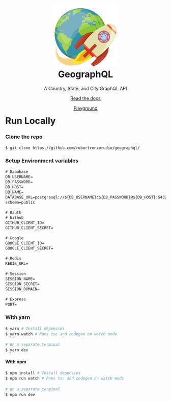 <p align="center" style="margin-bottom: 0px !important;">
  <img width="200" height="200" alt="GeographQL Logo" src="https://raw.githubusercontent.com/robertrenzorudio/geographql-web/main/static/img/logo.svg"/>
</p>

<h1 align="center" style="margin-top: 0px;">GeographQL</h1>
<p align="center" >A Country, State, and City GraphQL API</p>

<p align="center" ><a href="https://geographql.netlify.app">Read the docs</a></p>

<p align="center" ><a href="https://geographql.netlify.app">Playground</a></p>

<h1 style="margin-top: 0px;">Run Locally</h1>

### Clone the repo

```
$ git clone https://github.com/robertrenzorudio/geographql/
```

### Setup Environment variables

```
# Dababase
DB_USERNAME=
DB_PASSWORD=
DB_HOST=
DB_NAME=
DATABASE_URL=postgresql://${DB_USERNAME}:${DB_PASSWORD}@${DB_HOST}:5432/${DB_NAME}?schema=public

# Oauth
# Github
GITHUB_CLIENT_ID=
GITHUB_CLIENT_SECRET=

# Google
GOOGLE_CLIENT_ID=
GOOGLE_CLIENT_SECRET=

# Redis
REDIS_URL=

# Session
SESSION_NAME=
SESSION_SECRET=
SESSION_DOMAIN=

# Express
PORT=
```

### With yarn

```bash
$ yarn # Install depencies
$ yarn watch # Runs tsc and codegen on watch mode

# On a separate terminal
$ yarn dev
```

#### With npm

```bash
$ npm install # Install depencies
$ npm run watch # Runs tsc and codegen on watch mode

# On a separate terminal
$ npm run dev
```
